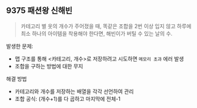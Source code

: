 ## 9375 패션왕 신해빈

> 카테고리 별 옷의 개수가 주어졌을 때, 똑같은 조합을 2번 이상 
> 입지 않고 하루에 최소 하나의 아이템을 착용해야 한다면, 해빈이가
> 버틸 수 있는 날의 수.

발생한 문제:

- 맵 구조를 통해 <카테고리, 개수>로 저장하려고 시도하면 `메모리 초과` 에러 발생
- 조합을 구하는 방법에 대한 무지

해결 방법

- 카테고리와 개수를 저장하는 배열을 각각 선언하여 관리
- 조합 공식: (개수+1)를 다 곱하고 마지막에 전체-1


